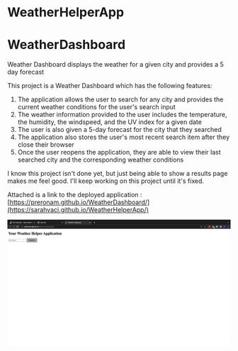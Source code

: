 # WeatherHelperApp

# WeatherDashboard
Weather Dashboard displays the weather for a given city and provides a 5 day forecast

This project is a Weather Dashboard which has the following features:

1. The application allows the user to search for any city and provides the current weather conditions for the user's search input
2. The weather information provided to the user includes the temperature, the humidity, the windspeed, and the UV index for a given date
3. The user is also given a 5-day forecast for the city that they searched
4. The application also stores the user's most recent search item after they close their browser
5. Once the user reopens the application, they are able to view their last searched city and the corresponding weather conditions 

I know this project isn't done yet, but just being able to show a results page makes me feel good. I'll keep working on this project until it's fixed.

Attached is a link to the deployed application : [https://preronam.github.io/WeatherDashboard/](https://sarahvaci.github.io/WeatherHelperApp/)

<img width="1439" alt="WDashboard" src="Screen Shot 2022-09-11 at 12.30.40 AM.png">
